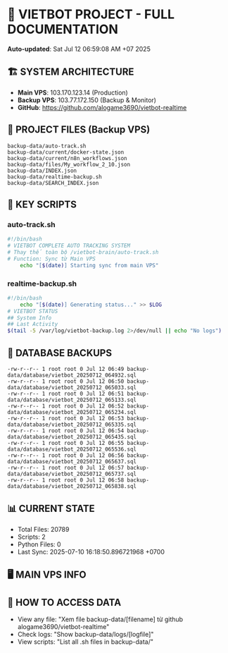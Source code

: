 # 🤖 VIETBOT PROJECT - FULL DOCUMENTATION
**Auto-updated**: Sat Jul 12 06:59:08 AM +07 2025

## 🏗️ SYSTEM ARCHITECTURE
- **Main VPS**: 103.170.123.14 (Production)
- **Backup VPS**: 103.77.172.150 (Backup & Monitor)
- **GitHub**: https://github.com/alogame3690/vietbot-realtime

## 📁 PROJECT FILES (Backup VPS)
```
backup-data/auto-track.sh
backup-data/current/docker-state.json
backup-data/current/n8n_workflows.json
backup-data/files/My_workflow_2_10.json
backup-data/INDEX.json
backup-data/realtime-backup.sh
backup-data/SEARCH_INDEX.json
```

## 🔧 KEY SCRIPTS
### auto-track.sh
```bash
#!/bin/bash
# VIETBOT COMPLETE AUTO TRACKING SYSTEM
# Thay thế toàn bộ /vietbot-brain/auto-track.sh
# Function: Sync từ Main VPS
    echo "[$(date)] Starting sync from main VPS"
```
### realtime-backup.sh
```bash
#!/bin/bash
    echo "[$(date)] Generating status..." >> $LOG
# VIETBOT STATUS
## System Info
## Last Activity
$(tail -5 /var/log/vietbot-backup.log 2>/dev/null || echo "No logs")
```

## 💾 DATABASE BACKUPS
```
-rw-r--r-- 1 root root 0 Jul 12 06:49 backup-data/database/vietbot_20250712_064932.sql
-rw-r--r-- 1 root root 0 Jul 12 06:50 backup-data/database/vietbot_20250712_065033.sql
-rw-r--r-- 1 root root 0 Jul 12 06:51 backup-data/database/vietbot_20250712_065133.sql
-rw-r--r-- 1 root root 0 Jul 12 06:52 backup-data/database/vietbot_20250712_065234.sql
-rw-r--r-- 1 root root 0 Jul 12 06:53 backup-data/database/vietbot_20250712_065335.sql
-rw-r--r-- 1 root root 0 Jul 12 06:54 backup-data/database/vietbot_20250712_065435.sql
-rw-r--r-- 1 root root 0 Jul 12 06:55 backup-data/database/vietbot_20250712_065536.sql
-rw-r--r-- 1 root root 0 Jul 12 06:56 backup-data/database/vietbot_20250712_065637.sql
-rw-r--r-- 1 root root 0 Jul 12 06:57 backup-data/database/vietbot_20250712_065737.sql
-rw-r--r-- 1 root root 0 Jul 12 06:58 backup-data/database/vietbot_20250712_065838.sql
```

## 📊 CURRENT STATE
- Total Files: 20789
- Scripts: 2
- Python Files: 0
- Last Sync: 2025-07-10 16:18:50.896721968 +0700

## 🖥️ MAIN VPS INFO


## 🚨 HOW TO ACCESS DATA
- View any file: "Xem file backup-data/[filename] từ github alogame3690/vietbot-realtime"
- Check logs: "Show backup-data/logs/[logfile]"
- View scripts: "List all .sh files in backup-data/"

